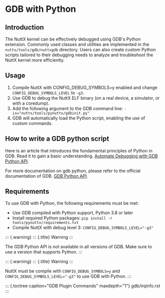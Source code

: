 GDB with Python
===============

Introduction
------------

The NuttX kernel can be effectively debugged using GDB\'s Python
extension. Commonly used classes and utilities are implemented in the
`nuttx/tools/gdb/nuttxgdb` directory. Users can also create custom
Python scripts tailored to their debugging needs to analyze and
troubleshoot the NuttX kernel more efficiently.

Usage
-----

1.  Compile NuttX with CONFIG\_DEBUG\_SYMBOLS=y enabled and change
    `CONFIG_DEBUG_SYMBOLS_LEVEL` to `-g3`.
2.  Use GDB to debug the NuttX ELF binary (on a real device, a
    simulator, or with a coredump).
3.  Add the following argument to the GDB command line:
    `-ix="nuttx/tools/pynuttx/gdbinit.py"`
4.  GDB will automatically load the Python script, enabling the use of
    custom commands.

How to write a GDB python script
--------------------------------

Here is an article that introduces the fundamental principles of Python
in GDB. Read it to gain a basic understanding. [Automate Debugging with
GDB Python
API](https://interrupt.memfault.com/blog/automate-debugging-with-gdb-python-api).

For more documentation on gdb python, please refer to the official
documentation of GDB. [GDB Python
API](https://sourceware.org/gdb/current/onlinedocs/gdb.html/Python-API.html#Python-API).

Requirements
------------

To use GDB with Python, the following requirements must be met:

-   Use GDB compiled with Python support, Python 3.8 or later
-   Install required Python packages:
    `pip install -r tools/pynuttx/requirements.txt`
-   Compile NuttX with debug level 3: `CONFIG_DEBUG_SYMBOLS_LEVEL="-g3"`

::: {.warning}
::: {.title}
Warning
:::

The GDB Python API is not available in all versions of GDB. Make sure to
use a version that supports Python.
:::

::: {.warning}
::: {.title}
Warning
:::

NuttX must be compile with `CONFIG_DEBUG_SYMBOLS=y` and
`CONFIG_DEBUG_SYMBOLS_LEVEL="-g3"` to use GDB with Python.
:::

::: {.toctree caption="GDB Plugin Commands" maxdepth="1"}
gdb/irqinfo.rst
:::
